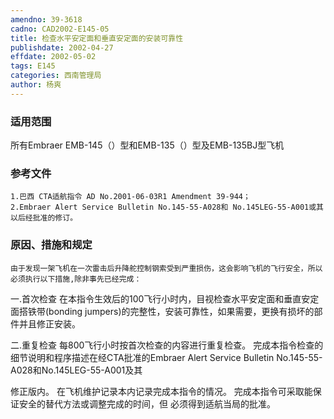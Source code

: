 ```yaml
---
amendno: 39-3618
cadno: CAD2002-E145-05
title: 检查水平安定面和垂直安定面的安装可靠性
publishdate: 2002-04-27
effdate: 2002-05-02
tags: E145
categories: 西南管理局
author: 杨爽
---
```


### 适用范围 
所有Embraer EMB-145（）型和EMB-135（）型及EMB-135BJ型飞机

### 参考文件
    1.巴西 CTA适航指令 AD No.2001-06-03R1 Amendment 39-944；
    2.Embraer Alert Service Bulletin No.145-55-A028和 No.145LEG-55-A001或其以后经批准的修订。

### 原因、措施和规定 
    由于发现一架飞机在一次雷击后升降舵控制钢索受到严重损伤，这会影响飞机的飞行安全，所以必须执行以下措施,除非事先已经完成： 
  
一.首次检查 
    在本指令生效后的100飞行小时内，目视检查水平安定面和垂直安定面搭铁带(bonding jumpers)的完整性，安装可靠性，如果需要，更换有损坏的部件并且修正安装。 
  
二.重复检查     每800飞行小时按首次检查的内容进行重复检查。     完成本指令检查的细节说明和程序描述在经CTA批准的Embraer 
Alert Service Bulletin No.145-55-A028和No.145LEG-55-A001及其
  
修正版内。     在飞机维护记录本内记录完成本指令的情况。     完成本指令可采取能保证安全的替代方法或调整完成的时间，但
必须得到适航当局的批准。
